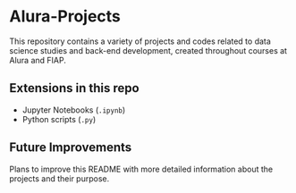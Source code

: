 # Alura-Projects

This repository contains a variety of projects and codes related to data science studies and back-end development, created throughout courses at Alura and FIAP.

## Extensions in this repo
- Jupyter Notebooks (`.ipynb`)
- Python scripts (`.py`)

## Future Improvements
Plans to improve this README with more detailed information about the projects and their purpose.
